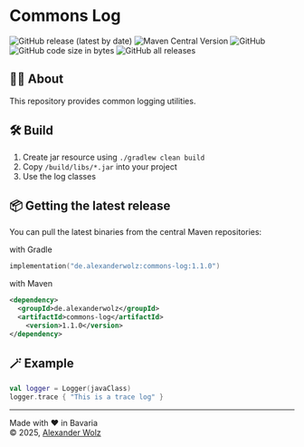 # Commons Log

![GitHub release (latest by date)](https://img.shields.io/github/v/release/alexanderwolz/commons-log)
![Maven Central Version](https://img.shields.io/maven-central/v/de.alexanderwolz/commons-log)
![GitHub](https://img.shields.io/github/license/alexanderwolz/commons-log)
![GitHub code size in bytes](https://img.shields.io/github/languages/code-size/alexanderwolz/commons-log)
![GitHub all releases](https://img.shields.io/github/downloads/alexanderwolz/commons-log/total?color=informational)

## 🧑‍💻 About

This repository provides common logging utilities.

## 🛠️ Build
1. Create jar resource using ```./gradlew clean build```
2. Copy  ```/build/libs/*.jar``` into your project
3. Use the log classes

## 📦 Getting the latest release

You can pull the latest binaries from the central Maven repositories:

with Gradle
```kotlin
implementation("de.alexanderwolz:commons-log:1.1.0")
```
with Maven
```xml
<dependency>
  <groupId>de.alexanderwolz</groupId>
  <artifactId>commons-log</artifactId>
    <version>1.1.0</version>
</dependency>
```

## 🪄 Example

```kotlin
val logger = Logger(javaClass)
logger.trace { "This is a trace log" }
```

- - -

Made with ❤️ in Bavaria
<br>
© 2025, <a href="https://www.alexanderwolz.de"> Alexander Wolz
